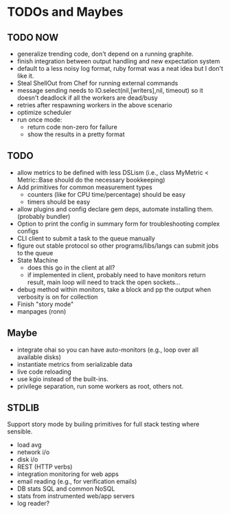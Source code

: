 # TODOs and Maybes #

## TODO NOW ##
* generalize trending code, don't depend on a running graphite.
* finish integration between output handling and new expectation system
* default to a less noisy log format, ruby format was a neat idea but I
  don't like it.
* Steal ShellOut from Chef for running external commands
* message sending needs to IO.select(nil,[writers],nil, timeout) so it doesn't
  deadlock if all the workers are dead/busy
* retries after respawning workers in the above scenario
* optimize scheduler
* run once mode:
  * return code non-zero for failure
  * show the results in a pretty format

## TODO ##
* allow metrics to be defined with less DSLism
  (i.e., class MyMetric < Metric::Base should do the necessary
  bookkeeping)
* Add primitives for common measurement types
  * counters (like for CPU time/percentage) should be easy
  * timers should be easy
* allow plugins and config declare gem deps, automate installing them.
  (probably bundler)
* Option to print the config in summary form for troubleshooting complex
  configs
* CLI client to submit a task to the queue manually
* figure out stable protocol so other programs/libs/langs can submit jobs to the queue
* State Machine
  * does this go in the client at all?
  * if implemented in client, probably need to have monitors return
    result, main loop will need to track the open sockets...
* debug method within monitors, take a block and pp the output when verbosity is on for collection
* Finish "story mode"
* manpages (ronn)

## Maybe ##
* integrate ohai so you can have auto-monitors (e.g., loop over all available disks)
* instantiate metrics from serializable data
* live code reloading
* use kgio instead of the built-ins.
* privilege separation, run some workers as root, others not.

## STDLIB ##
Support story mode by builing primitives for full stack testing where sensible.

* load avg
* network i/o
* disk i/o
* REST (HTTP verbs)
* integration monitoring for web apps
* email reading (e.g., for verification emails)
* DB stats SQL and common NoSQL
* stats from instrumented web/app servers
* log reader?
